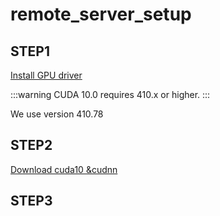 # remote_server_setup

## STEP1

[Install GPU driver](https://medium.com/codeda/ubuntu-nvidia-driver-%E5%AE%89%E8%A3%9D-38a47157663b) 

:::warning
CUDA 10.0 requires 410.x or higher.
:::

We use version 410.78

## STEP2

[Download cuda10 &cudnn](https://drive.google.com/drive/folders/1jdUGxx3DKJoxyMkYHzLAiBVpPalycrfa?usp=sharing)

## STEP3



